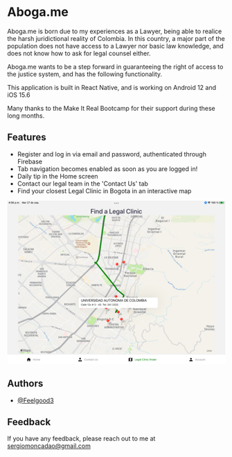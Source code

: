 # Aboga.me

Aboga.me is born due to my experiences as a Lawyer, being able to realice the harsh juridictional reality of Colombia. In this country, a major part of the population does not have access to a Lawyer nor basic law knowledge, and does not know how to ask for legal counsel either.

Aboga.me wants to be a step forward in guaranteeing the right of access to the justice system, and has the following functionality.

This application is built in React Native, and is working on Android 12 and iOS 15.6 

Many thanks to the Make It Real Bootcamp for their support during these long months.
## Features

- Register and log in via email and password, authenticated through Firebase
- Tab navigation becomes enabled as soon as you are logged in!
- Daily tip in the Home screen
- Contact our legal team in the 'Contact Us' tab 
- Find your closest Legal Clinic in Bogota in an interactive map

![Legal clinics finder](./assets/clinic-finder.jpeg "Title")


## Authors

- [@Feelgood3](https://www.github.com/Feelgood3)


## Feedback

If you have any feedback, please reach out to me at sergiomoncadao@gmail.com

